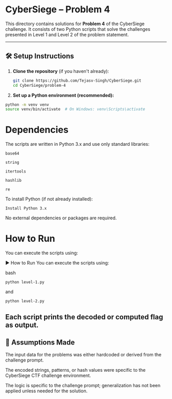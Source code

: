 # CyberSiege – Problem 4

This directory contains solutions for **Problem 4** of the CyberSiege challenge. It consists of two Python scripts that solve the challenges presented in Level 1 and Level 2 of the problem statement.

---

## 🛠️ Setup Instructions

1. **Clone the repository** (if you haven't already):

   ```bash
   git clone https://github.com/Tejasv-Singh/CyberSiege.git
   cd CyberSiege/problem-4
2. **Set up a Python environment (recommended):**

 ```bash
python -m venv venv
source venv/bin/activate  # On Windows: venv\Scripts\activate    
```
# Dependencies
The scripts are written in Python 3.x and use only standard libraries:

``base64``

``string``

``itertools``

``hashlib``

``re``

To install Python (if not already installed):

``Install Python 3.x``

No external dependencies or packages are required.

# How to Run
You can execute the scripts using:

▶️ How to Run
You can execute the scripts using:

bash

``python level-1.py``

and


``python level-2.py``

Each script prints the decoded or computed flag as output.
---

## 🤔 Assumptions Made
The input data for the problems was either hardcoded or derived from the challenge prompt.

The encoded strings, patterns, or hash values were specific to the CyberSiege CTF challenge environment.

The logic is specific to the challenge prompt; generalization has not been applied unless needed for the solution.
